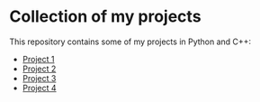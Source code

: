 # Collection of my projects

This repository contains some of my projects in Python and C++:

- [Project 1](Python/Translator/)
- [Project 2](Python/Text%20to%20Speech/)
- [Project 3](C++/StructEmployer/)
- [Project 4](Python/File%20Reader)